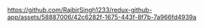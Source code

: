 
https://github.com/RajbirSingh1233/redux-github-app/assets/58887006/42c6282f-1675-443f-8f7b-7a966fd4939a

